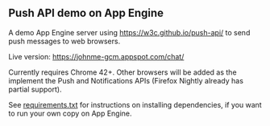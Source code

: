 ## Push API demo on App Engine

A demo App Engine server using https://w3c.github.io/push-api/ to send push
messages to web browsers.

Live version: https://johnme-gcm.appspot.com/chat/

Currently requires Chrome 42+. Other browsers will be added as the implement the
Push and Notifications APIs (Firefox Nightly already has partial support).

See [requirements.txt][1] for instructions on installing dependencies, if you
want to run your own copy on App Engine.

[1]: https://github.com/johnmellor/push-api-appengine-demo/blob/master/requirements.txt
